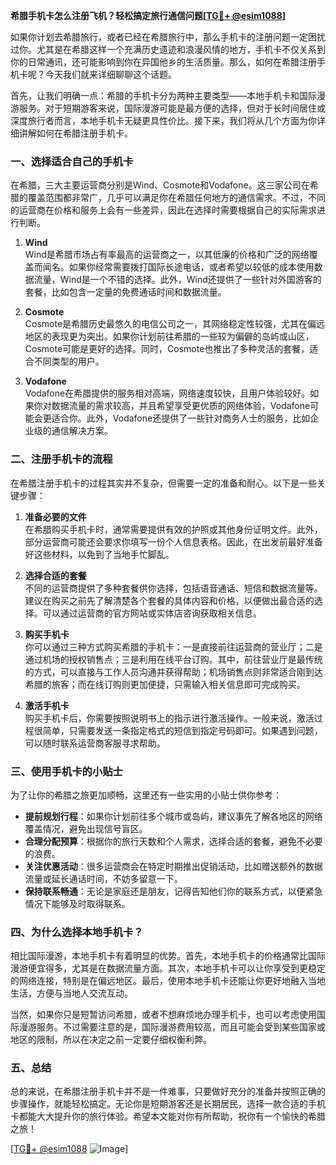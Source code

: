 **希腊手机卡怎么注册飞机？轻松搞定旅行通信问题[[TG💪+ @esim1088](https://t.me/s/esim1088)]**

如果你计划去希腊旅行，或者已经在希腊旅行中，那么手机卡的注册问题一定困扰过你。尤其是在希腊这样一个充满历史遗迹和浪漫风情的地方，手机卡不仅关系到你的日常通讯，还可能影响到你在异国他乡的生活质量。那么，如何在希腊注册手机卡呢？今天我们就来详细聊聊这个话题。

首先，让我们明确一点：希腊的手机卡分为两种主要类型——本地手机卡和国际漫游服务。对于短期游客来说，国际漫游可能是最方便的选择，但对于长时间居住或深度旅行者而言，本地手机卡无疑更具性价比。接下来，我们将从几个方面为你详细讲解如何在希腊注册手机卡。

### 一、选择适合自己的手机卡

在希腊，三大主要运营商分别是Wind、Cosmote和Vodafone。这三家公司在希腊的覆盖范围都非常广，几乎可以满足你在希腊任何地方的通信需求。不过，不同的运营商在价格和服务上会有一些差异，因此在选择时需要根据自己的实际需求进行判断。

1. **Wind**  
   Wind是希腊市场占有率最高的运营商之一，以其低廉的价格和广泛的网络覆盖而闻名。如果你经常需要拨打国际长途电话，或者希望以较低的成本使用数据流量，Wind是一个不错的选择。此外，Wind还提供了一些针对外国游客的套餐，比如包含一定量的免费通话时间和数据流量。

2. **Cosmote**  
   Cosmote是希腊历史最悠久的电信公司之一，其网络稳定性较强，尤其在偏远地区的表现更为突出。如果你计划前往希腊的一些较为偏僻的岛屿或山区，Cosmote可能是更好的选择。同时，Cosmote也推出了多种灵活的套餐，适合不同类型的用户。

3. **Vodafone**  
   Vodafone在希腊提供的服务相对高端，网络速度较快，且用户体验较好。如果你对数据流量的需求较高，并且希望享受更优质的网络体验，Vodafone可能会更适合你。此外，Vodafone还提供了一些针对商务人士的服务，比如企业级的通信解决方案。

### 二、注册手机卡的流程

在希腊注册手机卡的过程其实并不复杂，但需要一定的准备和耐心。以下是一些关键步骤：

1. **准备必要的文件**  
   在希腊购买手机卡时，通常需要提供有效的护照或其他身份证明文件。此外，部分运营商可能还会要求你填写一份个人信息表格。因此，在出发前最好准备好这些材料，以免到了当地手忙脚乱。

2. **选择合适的套餐**  
   不同的运营商提供了多种套餐供你选择，包括语音通话、短信和数据流量等。建议在购买之前先了解清楚各个套餐的具体内容和价格，以便做出最合适的选择。可以通过运营商的官方网站或实体店咨询获取相关信息。

3. **购买手机卡**  
   你可以通过三种方式购买希腊的手机卡：一是直接前往运营商的营业厅；二是通过机场的授权销售点；三是利用在线平台订购。其中，前往营业厅是最传统的方式，可以直接与工作人员沟通并获得帮助；机场销售点则非常适合刚到达希腊的旅客；而在线订购则更加便捷，只需输入相关信息即可完成购买。

4. **激活手机卡**  
   购买手机卡后，你需要按照说明书上的指示进行激活操作。一般来说，激活过程很简单，只需要发送一条指定格式的短信到指定号码即可。如果遇到问题，可以随时联系运营商客服寻求帮助。

### 三、使用手机卡的小贴士

为了让你的希腊之旅更加顺畅，这里还有一些实用的小贴士供你参考：

- **提前规划行程**：如果你计划前往多个城市或岛屿，建议事先了解各地区的网络覆盖情况，避免出现信号盲区。
- **合理分配预算**：根据你的旅行天数和个人需求，选择合适的套餐，避免不必要的浪费。
- **关注优惠活动**：很多运营商会在特定时期推出促销活动，比如赠送额外的数据流量或延长通话时间，不妨多留意一下。
- **保持联系畅通**：无论是家庭还是朋友，记得告知他们你的联系方式，以便紧急情况下能够及时取得联系。

### 四、为什么选择本地手机卡？

相比国际漫游，本地手机卡有着明显的优势。首先，本地手机卡的价格通常比国际漫游便宜得多，尤其是在数据流量方面。其次，本地手机卡可以让你享受到更稳定的网络连接，特别是在偏远地区。最后，使用本地手机卡还能让你更好地融入当地生活，方便与当地人交流互动。

当然，如果你只是短暂访问希腊，或者不想麻烦地办理手机卡，也可以考虑使用国际漫游服务。不过需要注意的是，国际漫游费用较高，而且可能会受到某些国家或地区的限制，所以在决定之前一定要仔细权衡利弊。

### 五、总结

总的来说，在希腊注册手机卡并不是一件难事，只要做好充分的准备并按照正确的步骤操作，就能轻松搞定。无论你是短期游客还是长期居民，选择一款合适的手机卡都能大大提升你的旅行体验。希望本文能对你有所帮助，祝你有一个愉快的希腊之旅！

[[TG💪+ @esim1088](https://t.me/s/esim1088) ![Image](https://i.postimg.cc/4NQfJmqS/Snipaste-2025-05-13-00-14-12.png)]
